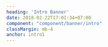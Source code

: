 ```yaml
---
heading: 'Intro Banner'
date: 2018-02-22T17:01:34+07:00
component: "component/banner/intro"
classMargin: mb-4
anchor: intro1
---
```



